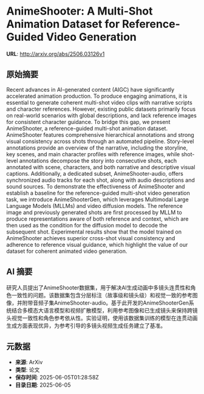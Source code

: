 # AnimeShooter: A Multi-Shot Animation Dataset for Reference-Guided Video Generation

**URL**: http://arxiv.org/abs/2506.03126v1

## 原始摘要

Recent advances in AI-generated content (AIGC) have significantly accelerated
animation production. To produce engaging animations, it is essential to
generate coherent multi-shot video clips with narrative scripts and character
references. However, existing public datasets primarily focus on real-world
scenarios with global descriptions, and lack reference images for consistent
character guidance. To bridge this gap, we present AnimeShooter, a
reference-guided multi-shot animation dataset. AnimeShooter features
comprehensive hierarchical annotations and strong visual consistency across
shots through an automated pipeline. Story-level annotations provide an
overview of the narrative, including the storyline, key scenes, and main
character profiles with reference images, while shot-level annotations
decompose the story into consecutive shots, each annotated with scene,
characters, and both narrative and descriptive visual captions. Additionally, a
dedicated subset, AnimeShooter-audio, offers synchronized audio tracks for each
shot, along with audio descriptions and sound sources. To demonstrate the
effectiveness of AnimeShooter and establish a baseline for the reference-guided
multi-shot video generation task, we introduce AnimeShooterGen, which leverages
Multimodal Large Language Models (MLLMs) and video diffusion models. The
reference image and previously generated shots are first processed by MLLM to
produce representations aware of both reference and context, which are then
used as the condition for the diffusion model to decode the subsequent shot.
Experimental results show that the model trained on AnimeShooter achieves
superior cross-shot visual consistency and adherence to reference visual
guidance, which highlight the value of our dataset for coherent animated video
generation.


## AI 摘要

研究人员提出了AnimeShooter数据集，用于解决AI生成动画中多镜头连贯性和角色一致性的问题。该数据集包含分层标注（故事级和镜头级）和视觉一致的参考图像，并附带音频子集AnimeShooter-audio。基于此开发的AnimeShooterGen系统结合多模态大语言模型和视频扩散模型，利用参考图像和已生成镜头来保持跨镜头视觉一致性和角色参考依从性。实验证明，使用该数据集训练的模型在连贯动画生成方面表现优异，为参考引导的多镜头视频生成任务建立了基准。

## 元数据

- **来源**: ArXiv
- **类型**: 论文
- **保存时间**: 2025-06-05T01:28:58Z
- **目录日期**: 2025-06-05
